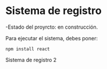 <h1> Sistema de registro</h1>

-Estado del proyrcto: en construcción.

Para ejecutar el sistema, debes poner:

 ```npm install react```

Sistema de registro 2
